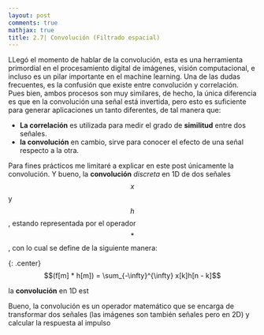 ```yaml
---
layout: post
comments: true
mathjax: true
title: 2.7| Convolución (Filtrado espacial)
--- 
```


LLegó el momento de hablar de la convolución, esta es una herramienta primordial en el procesamiento digital de imágenes, visión computacional, e incluso es un pilar importante en el machine learning. Una de las dudas frecuentes, es la confusión que existe entre convolución y correlación. Pues bien, ambos procesos son muy similares, de hecho, la única diferencia es que en la convolución una señal está invertida, pero esto es suficiente para generar aplicaciones un tanto diferentes, de tal manera que:

* __La correlación__ es utilizada para medir el grado de __similitud__ entre dos señales.
* __la convolución__ en cambio, sirve para conocer el efecto de una señal respecto a la otra.

Para fines prácticos me limitaré a explicar en este post únicamente la convolución. Y bueno, la __convolución__ _discreta_ en 1D de dos señales $$x$$ y $$h$$, estando representada por el operador$$* $$, con lo cual se define de la siguiente manera:

{: .center}
$$(f[m] * h[m]) = \sum_{-\infty}^{\infty} x[k]h[n - k]$$

la __convolución__ en 1D est



Bueno, la convolución es un operador matemático que se encarga de transformar dos señales (las imágenes son también señales pero en 2D) y calcular la respuesta al impulso
